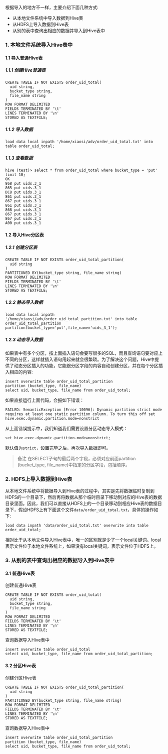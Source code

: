 根据导入的地方不一样，主要介绍下面几种方式:
- 从本地文件系统中导入数据到Hive表
- 从HDFS上导入数据到Hive表
- 从别的表中查询出相应的数据并导入到Hive表中

### 1. 本地文件系统导入Hive表中

#### 1.1 导入普通Hive表

##### 1.1.1 创建Hive普通表
```
CREATE TABLE IF NOT EXISTS order_uid_total(
  uid string,
  bucket_type string,
  file_name string
)
ROW FORMAT DELIMITED
FIELDS TERMINATED BY '\t'
LINES TERMINATED BY '\n'
STORED AS TEXTFILE;
```

##### 1.1.2 导入数据
```
load data local inpath '/home/xiaosi/adv/order_uid_total.txt' into table order_uid_total;
```
##### 1.1.3 查看数据
```
hive (test)> select * from order_uid_total where bucket_type = 'put' limit 10;
OK
868	put	uids.3_1
865	put	uids.3_1
DC8	put	uids.3_1
861	put	uids.3_1
867	put	uids.3_1
861	put	uids.3_1
868	put	uids.3_1
867	put	uids.3_1
867	put	uids.3_1
A00	put	uids.3_1
```

#### 1.2 导入Hive分区表

##### 1.2.1 创建分区表
```
CREATE TABLE IF NOT EXISTS order_uid_total_partition(
  uid string
)
PARTITIONED BY(bucket_type string, file_name string)
ROW FORMAT DELIMITED
FIELDS TERMINATED BY '\t'
LINES TERMINATED BY '\n'
STORED AS TEXTFILE;
```
##### 1.2.2 静态导入数据
```
load data local inpath '/home/xiaosi/adv/order_uid_total_partition.txt' into table order_uid_total_partition partition(bucket_type='put',file_name='uids_3_1');
```
##### 1.2.3 动态导入数据

如果表中有多个分区，按上面插入语句会要写很多的SQL，而且查询语句要对应上不同的分区，这样就插入语句用起来就会很繁琐。为了解决这个问题，Hive中提供了动态分区插入的功能，它能跟分区字段的内容自动创建分区，并在每个分区插入相应的内容:
```
insert overwrite table order_uid_total_partition
partition (bucket_type, file_name)
select uid, bucket_type, file_name from order_uid_total;
```
如果直接运行上面代码，会报如下错误：
```
FAILED: SemanticException [Error 10096]: Dynamic partition strict mode requires at least one static partition column. To turn this off set hive.exec.dynamic.partition.mode=nonstrict
```
从上面错误提示中，我们知道我们需要设置分区动态导入模式：
```
set hive.exec.dynamic.partition.mode=nonstrict;
```
默认值为`strict`，设置完毕之后，再次导入数据即可。

> 备注
在SELECT子句的最后两个字段，必须对应前面partition (bucket_type, file_name)中指定的分区字段，包括顺序。

### 2. HDFS上导入数据到Hive表

从本地文件系统中将数据导入到Hive表的过程中，其实是先将数据临时复制到HDFS的一个目录下，然后再将数据从那个临时目录下移动到对应的Hive表的数据目录里面。因此，我们可以直接从HDFS上的一个目录移动到相应Hive表的数据目录下，假设HDFS上有下面这个文件`data/order_uid_total.txt`，具体的操作如下:
```
load data inpath 'data/order_uid_total.txt' overwrite into table order_uid_total;
```
相对比于从本地文件导入Hive表中，唯一的区别就是少了一个local关键词。local表示文件位于本地文件系统上，如果没有local关键词，表示文件位于HDFS上。

### 3. 从别的表中查询出相应的数据导入到Hive表中

#### 3.1 普通Hive表

创建普通Hive表
```
CREATE TABLE IF NOT EXISTS order_uid_total(
  uid string,
  bucket_type string,
  file_name string
)
ROW FORMAT DELIMITED
FIELDS TERMINATED BY '\t'
LINES TERMINATED BY '\n'
STORED AS TEXTFILE;
```
查询数据导入Hive表中
```
insert overwrite table order_uid_total
select uid, bucket_type, file_name from order_uid_total_partition;
```

#### 3.2 分区Hive表

创建分区Hive表
```
CREATE TABLE IF NOT EXISTS order_uid_total_partition(
  uid string
)
PARTITIONED BY(bucket_type string, file_name string)
ROW FORMAT DELIMITED
FIELDS TERMINATED BY '\t'
LINES TERMINATED BY '\n'
STORED AS TEXTFILE;
```
查询数据导入Hive表中
```
insert overwrite table order_uid_total_partition
partition (bucket_type, file_name)
select uid, bucket_type, file_name from order_uid_total;
```

